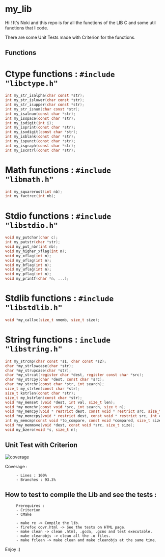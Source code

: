 # my_lib

Hi ! It's Noki and this repo is for all the functions of the LIB C and some util functions that I code.

There are some Unit Tests made with Criterion for the functions.

## Functions

# Ctype functions : ```#include "libctype.h" ```
```c
int my_str_isalpha(char const *str);
int my_str_islower(char const *str);
int my_str_isupper(char const *str);
int my_str_isnum(char const *str);
int my_isalnum(const char *str);
int my_isspace(const char *str);
int my_isdigit(int i);
int my_isprint(const char *str);
int my_isxdigit(const char *str);
int my_isblank(const char *str);
int my_ispunct(const char *str);
int my_isgraph(const char *str);
int my_iscntrl(const char *str);
```

# Math functions : ```#include "libmath.h" ```
```c
int my_squareroot(int nb);
int my_factrec(int nb);
```

# Stdio functions : ```#include "libstdio.h" ```
```c
void my_putchar(char c);
int my_putstr(char *str);
void my_put_nbr(int nb);
void my_higher_xflag(int n);
void my_xflag(int n);
void my_oflag(int n);
void my_bflag(int n);
void my_uflag(int n);
void my_pflag(int n);
void my_printf(char *n, ...);
```

# Stdlib functions : ```#include "libstdlib.h" ```
```c
void *my_calloc(size_t nmemb, size_t size);
```

# String functions : ```include "libstring.h" ```
```c
int my_strcmp(char const *s1, char const *s2);
char *my_strlowcase(char *str);
char *my_strupcase(char *str);
char *my_strcat(register char *dest, register const char *src);
char *my_strcpy(char *dest, const char *src);
char *my_strchr(const char *str, int search);
size_t my_strlen(const char *str);
size_t kstrlen(const char *str);
size_t my_kstrlen(const char *str);
void *my_memset (void *dest, int val, size_t len);
void *my_memchr(const void *src, int search, size_t n);
void *my_memcpy(void * restrict dest, const void * restrict src, size_t len);
void *my_memccpy(void * restrict dest, const void * restrict src, int c, size_t n);
int my_memcmp(const void *to_compare, const void *compared, size_t size);
void *my_memmove(void *dest, const void *src, size_t size);
void my_bzero(void *s, size_t n);
```

## Unit Test with Criterion

![coverage](https://user-images.githubusercontent.com/72025226/138173352-f47d264a-2445-4b0a-abb4-95a765279cad.jpeg)

Coverage :

         - Lines : 100%
         - Branches : 93.3%

## How to test to compile the Lib and see the tests :
         Prerequires :
         - Criterion
         - CMake

         - make re -> Compile the lib.
         - firefox covr.html -> See the tests on HTML page.
         - make clean -> clean .html, .gcda, .gcno and test executable.
         - make cleanobjs -> clean all the .o files.
         - make fclean -> make clean and make cleanobjs at the same time.

Enjoy :)
